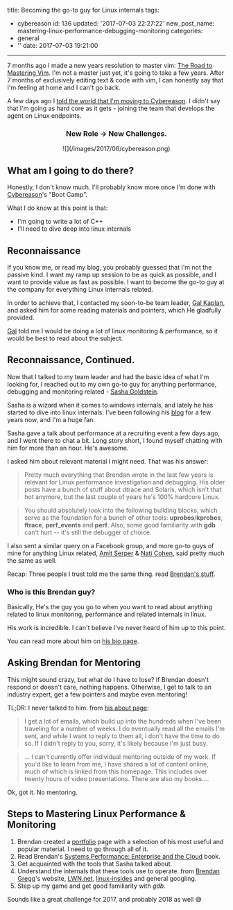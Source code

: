 title: Becoming the go-to guy for Linux internals
tags:
  - cybereason
id: 136
updated: '2017-07-03 22:27:22'
new_post_name: mastering-linux-performance-debugging-monitoring
categories:
  - general
  - ''
date: 2017-07-03 19:21:00
---
7 months ago I made a new years resolution to master vim: [The Road to Mastering Vim](/2016/12/12/the-road-to-mastering-vim/).
I'm not a master just yet, it's going to take a few years. After 7 months of exclusively editing text & code with vim, I can honestly say that I'm feeling at home and I can't go back.

A few days ago I [told the world that I'm moving to Cybereason](/2017/06/22/goodbye-gartner-hello-cybereason/). I didn't say that I'm going as hard core as it gets - joining the team that develops the agent on Linux endpoints.

<h3><center> New Role → New Challenges. </center></h3>

<center>![](/images/2017/06/cybereason.png)</center>

<!-- more -->

## What am I going to do there?

Honestly, I don't know much. I'll probably know more once I'm done with [Cybereason](https://cybereason.com)'s "Boot Camp".

What I do know at this point is that:
- I'm going to write a lot of C++
- I'll need to dive deep into linux internals


## Reconnaissance

If you know me, or read my blog, you probably guessed that I'm not the passive kind. I want my ramp up session to be as quick as possible, and I want to provide value as fast as possible. I want to become the go-to guy at the company for everything Linux internals related.

In order to achieve that, I contacted my soon-to-be team leader, [Gal Kaplan](https://www.linkedin.com/in/gal-kaplan-8ba6b62/), and asked him for some reading materials and pointers, which He gladfully provided.

[Gal](https://www.linkedin.com/in/gal-kaplan-8ba6b62/) told me I would be doing a lot of linux monitoring & performance, so it would be best to read about the subject.

## Reconnaissance, Continued.

Now that I talked to my team leader and had the basic idea of what I'm looking for, I reached out to my own go-to guy for anything performance, debugging and monitoring related - [Sasha Goldstein](https://www.linkedin.com/in/sashag/).

Sasha is a wizard when it comes to windows internals, and lately he has started to dive into linux internals. I've been following his [blog](http://blogs.microsoft.co.il/sasha/) for a few years now, and I'm a huge fan.

Sasha gave a talk about performance at a recruiting event a few days ago, and I went there to chat a bit. Long story short, I found myself chatting with him for more than an hour. He's awesome. 

I asked him about relevant material I might need. That was his answer:

> Pretty much everything that Brendan wrote in the last few years is relevant for Linux performance investigation and debugging. His older posts have a bunch of stuff about dtrace and Solaris, which isn't that hot anymore, but the last couple of years he's 100% hardcore Linux.

> You should absolutely look into the following building blocks, which serve as the foundation for a bunch of other tools: **uprobes**/**kprobes**, **ftrace**, **perf_events** and **perf**. Also, some good familiarity with **gdb** can't hurt -- it's still the debugger of choice.

I also sent a similar query on a Facebook group, and more go-to guys of mine for anything Linux related, [Amit Serper](https://www.linkedin.com/in/aserper/) & [Nati Cohen](https://www.linkedin.com/in/natict/), said pretty much the same as well.


Recap: Three people I trust told me the same thing. read [Brendan's stuff](http://www.brendangregg.com/).

### Who is this Brendan guy?

Basically, He's the guy you go to when you want to read about anything related to linux monitoring, performance and related internals in linux.

His work is incredible. I can't believe I've never heard of him up to this point.

You can read more about him on [his bio page](http://www.brendangregg.com/bio.html).


## Asking Brendan for Mentoring

This might sound crazy, but what do I have to lose?
If Brendan doesn't respond or doesn't care, nothing happens.
Otherwise, I get to talk to an industry expert, get a few pointers and maybe even mentoring!

TL;DR: I never talked to him. from [his about page](http://www.brendangregg.com/email.html):

> I get a lot of emails, which build up into the hundreds when I've been traveling for a number of weeks. I do eventually read all the emails I'm sent, and while I want to reply to them all, I don't have the time to do so. If I didn't reply to you, sorry, it's likely because I'm just busy.

> ... I can't currently offer individual mentoring outside of my work. If you'd like to learn from me, I have shared a lot of content online, much of which is linked from this homepage. This includes over twenty hours of video presentations. There are also my books....

Ok, got it. No mentoring.

## Steps to Mastering Linux Performance & Monitoring


1. Brendan created a [portfolio](http://www.brendangregg.com/portfolio.html) page with a selection of his most useful and popular material. I need to go through all of it.
2. Read Brendan's [Systems Performance: Enterprise and the Cloud](http://www.brendangregg.com/sysperfbook.html) book.
3. Get acquainted with the tools that Sasha talked about.
4. Understand the internals that these tools use to operate. from [Brendan Gregg](http://www.brendangregg.com)'s website, [LWN.net](https://lwn.net/), [linux-insides](https://github.com/0xAX/linux-insides) and general googling.
5. Step up my game and get good familiarity with *gdb*.

Sounds like a great challenge for 2017, and probably 2018 as well 😅